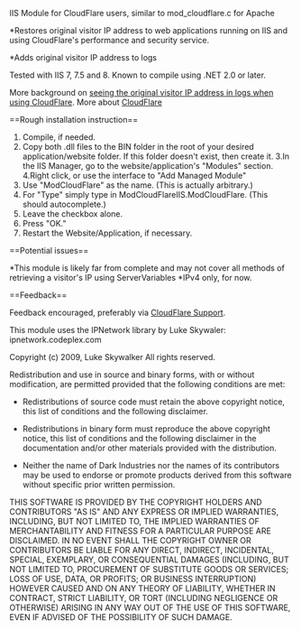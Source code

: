 IIS Module for CloudFlare users, similar to mod_cloudflare.c for Apache

*Restores original visitor IP address to web applications running on IIS and using CloudFlare's performance and security service.

*Adds original visitor IP address to logs

Tested with IIS 7, 7.5 and 8. Known to compile using .NET 2.0 or later.

More background on [seeing the original visitor IP address in logs when using CloudFlare](https://support.cloudflare.com/entries/22055137-why-do-my-server-logs-show-cloudflare-s-ips-using-cloudflare "CloudFlare"). More about [CloudFlare](https://www.cloudflare.com)

==Rough installation instruction==

1. Compile, if needed.
2. Copy both .dll files to the BIN folder in the root of your desired application/website folder. If this folder doesn't exist, then create it.
3.In the IIS Manager, go to the website/application's "Modules" section.
4.Right click, or use the interface to "Add Managed Module"
5. Use "ModCloudFlare" as the name. (This is actually arbitrary.)
6. For "Type" simply type in ModCloudFlareIIS.ModCloudFlare. (This should autocomplete.)
7. Leave the checkbox alone.
8. Press "OK."
9. Restart the Website/Application, if necessary.

==Potential issues==

*This module is likely far from complete and may not cover all methods of retrieving a visitor's IP using ServerVariables
*IPv4 only, for now.


==Feedback==

Feedback encouraged, preferably via [CloudFlare Support](http://support.cloudflare.com).


This module uses the IPNetwork library by Luke Skywaler: ipnetwork.codeplex.com

Copyright (c) 2009, Luke Skywalker
All rights reserved.

Redistribution and use in source and binary forms, with or without modification, are permitted provided that the following conditions are met:

* Redistributions of source code must retain the above copyright notice, this list of conditions and the following disclaimer.

* Redistributions in binary form must reproduce the above copyright notice, this list of conditions and the following disclaimer in the documentation and/or other materials provided with the distribution.

* Neither the name of Dark Industries nor the names of its contributors may be used to endorse or promote products derived from this software without specific prior written permission.

THIS SOFTWARE IS PROVIDED BY THE COPYRIGHT HOLDERS AND CONTRIBUTORS "AS IS" AND ANY EXPRESS OR IMPLIED WARRANTIES, INCLUDING, BUT NOT LIMITED TO, THE IMPLIED WARRANTIES OF MERCHANTABILITY AND FITNESS FOR A PARTICULAR PURPOSE ARE DISCLAIMED. IN NO EVENT SHALL THE COPYRIGHT OWNER OR CONTRIBUTORS BE LIABLE FOR ANY DIRECT, INDIRECT, INCIDENTAL, SPECIAL, EXEMPLARY, OR CONSEQUENTIAL DAMAGES (INCLUDING, BUT NOT LIMITED TO, PROCUREMENT OF SUBSTITUTE GOODS OR SERVICES; LOSS OF USE, DATA, OR PROFITS; OR BUSINESS INTERRUPTION) HOWEVER CAUSED AND ON ANY THEORY OF LIABILITY, WHETHER IN CONTRACT, STRICT LIABILITY, OR TORT (INCLUDING NEGLIGENCE OR OTHERWISE) ARISING IN ANY WAY OUT OF THE USE OF THIS SOFTWARE, EVEN IF ADVISED OF THE POSSIBILITY OF SUCH DAMAGE.

